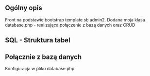 

## Ogólny opis

Front na podstawie bootstrap template sb admin2.
Dodana moja klasa database.php - realizująca połączenie z bazą danych oraz CRUD

## SQL - Struktura tabel 


## Połącznie z bazą danych
Konfiguracja w pliku database.php
    

